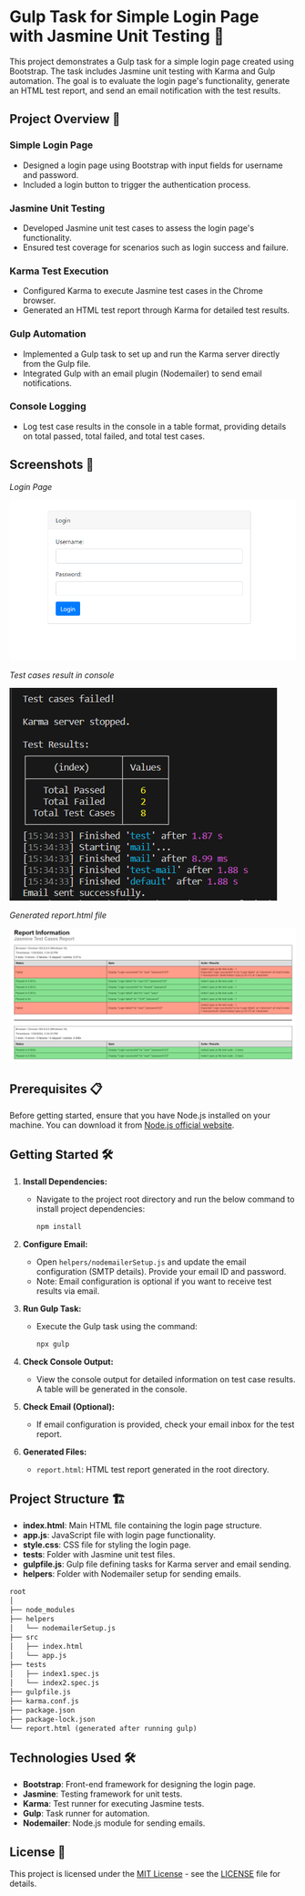 # Gulp Task for Simple Login Page with Jasmine Unit Testing 🚀

This project demonstrates a Gulp task for a simple login page created using Bootstrap. The task includes Jasmine unit testing with Karma and Gulp automation. The goal is to evaluate the login page's functionality, generate an HTML test report, and send an email notification with the test results.

## Project Overview 🚀

### Simple Login Page
- Designed a login page using Bootstrap with input fields for username and password.
- Included a login button to trigger the authentication process.

### Jasmine Unit Testing
- Developed Jasmine unit test cases to assess the login page's functionality.
- Ensured test coverage for scenarios such as login success and failure.

### Karma Test Execution
- Configured Karma to execute Jasmine test cases in the Chrome browser.
- Generated an HTML test report through Karma for detailed test results.

### Gulp Automation
- Implemented a Gulp task to set up and run the Karma server directly from the Gulp file.
- Integrated Gulp with an email plugin (Nodemailer) to send email notifications.

### Console Logging
- Log test case results in the console in a table format, providing details on total passed, total failed, and total test cases.

## Screenshots 📸

*Login Page*

![Login Page Image](screenshots/login-Image.png)

*Test cases result in console*

![Console Image](screenshots/console-Image.png)

*Generated report.html file*

![Report Image](screenshots/report-Image.png)

## Prerequisites 📋

Before getting started, ensure that you have Node.js installed on your machine. You can download it from [Node.js official website](https://nodejs.org/).

## Getting Started 🛠️

1. **Install Dependencies:**
   - Navigate to the project root directory and run the below command to install project dependencies:
     ```bash
     npm install
     ```

2. **Configure Email:**
   - Open `helpers/nodemailerSetup.js` and update the email configuration (SMTP details). Provide your email ID and password.
   - Note: Email configuration is optional if you want to receive test results via email.

3. **Run Gulp Task:**
   - Execute the Gulp task using the command:
     ```bash
     npx gulp
     ```

4. **Check Console Output:**
   - View the console output for detailed information on test case results. A table will be generated in the console.

5. **Check Email (Optional):**
   - If email configuration is provided, check your email inbox for the test report.

6. **Generated Files:**
   - `report.html`: HTML test report generated in the root directory.

## Project Structure 🏗️

- **index.html**: Main HTML file containing the login page structure.
- **app.js**: JavaScript file with login page functionality.
- **style.css**: CSS file for styling the login page.
- **tests**: Folder with Jasmine unit test files.
- **gulpfile.js**: Gulp file defining tasks for Karma server and email sending.
- **helpers**: Folder with Nodemailer setup for sending emails.
```plaintext
root
│
├── node_modules
├── helpers
│   └── nodemailerSetup.js
├── src
│   ├── index.html
│   └── app.js
├── tests
│   ├── index1.spec.js
│   └── index2.spec.js
├── gulpfile.js
├── karma.conf.js
├── package.json
├── package-lock.json
└── report.html (generated after running gulp)
```

## Technologies Used 🛠️

- **Bootstrap**: Front-end framework for designing the login page.
- **Jasmine**: Testing framework for unit tests.
- **Karma**: Test runner for executing Jasmine tests.
- **Gulp**: Task runner for automation.
- **Nodemailer**: Node.js module for sending emails.

## License 📜

This project is licensed under the [MIT License](./LICENSE) - see the [LICENSE](./LICENSE) file for details.

